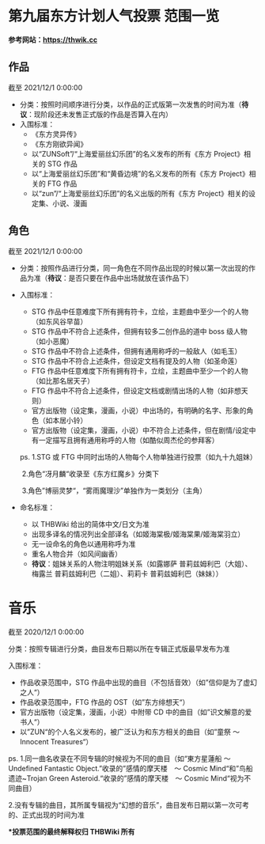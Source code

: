 # 第九届东方计划人气投票 范围一览

**参考网站：https://thwik.cc**

## 作品

截至 2021/12/1 0:00:00

- 分类：按照时间顺序进行分类，以作品的正式版第一次发售的时间为准（**待议**：现阶段还未发售正式版的作品是否算入在内）
- 入围标准：
  - 《东方灵异传》
  - 《东方刚欲异闻》
  - 以“ZUNSoft”/“上海爱丽丝幻乐团”的名义发布的所有《东方 Project》相关的 STG 作品
  - 以“上海爱丽丝幻乐团”和“黄昏边境”的名义发布的所有《东方 Project》相关的 FTG 作品
  - 以“zun”/“上海爱丽丝幻乐团”的名义出版的所有《东方 Project》相关的设定集、小说、漫画

## 角色

截至 2021/12/1 0:00:00

- 分类：按照作品进行分类，同一角色在不同作品出现的时候以第一次出现的作品为准（**待议**：是否只要在作品中出场就放在该作品下）

- 入围标准：

  - STG 作品中任意难度下所有拥有符卡，立绘，主题曲中至少一个的人物（如东风谷早苗）
  - STG 作品中不符合上述条件，但拥有较多二创作品的道中 boss 级人物（如小恶魔）
  - STG 作品中不符合上述条件，但拥有通用称呼的一般敌人（如毛玉）
  - STG 作品中不符合上述条件，但设定文档有提及的人物（如圣命莲）
  - FTG 作品中任意难度下所有拥有符卡，立绘，主题曲中至少一个的人物（如比那名居天子）
  - FTG 作品中不符合上述条件，但设定文档或剧情出场的人物（如非想天则）
  - 官方出版物（设定集，漫画，小说）中出场的，有明确的名字、形象的角色（如本居小铃）
  - 官方出版物（设定集，漫画，小说）中不符合上述条件，但在剧情/设定中有一定描写且拥有通用称呼的人物（如酷似周杰伦的参拜客）

  ps. 1.STG 或 FTG 中同时出场的人物每个人物单独进行投票（如九十九姐妹）

  ​ 2.角色“冴月麟“收录至《东方红魔乡》分类下

  ​ 3.角色”博丽灵梦“，“雾雨魔理沙”单独作为一类划分（主角）

- 命名标准：

  - 以 THBWiki 给出的简体中文/日文为准
  - 出现多译名的情况列出全部译名（如姬海棠极/姬海棠果/姬海棠羽立）
  - 无一设命名的角色以通用称呼为准
  - 重名人物合并（如风间幽香）
  - **待议**：姐妹关系的人物注明姐妹关系（如露娜萨 普莉兹姆利巴（大姐）、梅露兰 普莉兹姆利巴（二姐）、莉莉卡 普莉兹姆利巴（妹妹））

# 音乐

截至 2020/12/1 0:00:00

分类：按照专辑进行分类，曲目发布日期以所在专辑正式版最早发布为准

入围标准：

- 作品收录范围中，STG 作品中出现的曲目（不包括音效）（如”信仰是为了虚幻之人“）
- 作品收录范围中，FTG 作品的 OST（如”东方绯想天“）
- 官方出版物（设定集，漫画，小说）中附带 CD 中的曲目（如”识文解意的爱书人“）
- 以”ZUN“的个人名义发布的，被广泛认为和东方相关的曲目（如”童祭 ～ Innocent Treasures“）

ps. 1.同一曲名收录在不同专辑的时候视为不同的曲目（如“東方星蓮船 〜 Undefined Fantastic Object.”收录的”感情的摩天楼　～ Cosmic Mind“和”鸟船遗迹~Trojan Green Asteroid.“收录的”感情的摩天楼　～ Cosmic Mind“视为不同曲目）

​ 2.没有专辑的曲目，其所属专辑视为“幻想的音乐”，曲目发布日期以第一次可考的、正式出现的时间为准

**\*投票范围的最终解释权归 THBWiki 所有**
